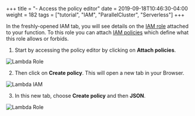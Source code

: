 +++
title = "- Access the policy editor"
date = 2019-09-18T10:46:30-04:00
weight = 182
tags = ["tutorial", "IAM", "ParallelCluster", "Serverless"]
+++

In the freshly-opened IAM tab, you will see details on the [IAM role](https://docs.aws.amazon.com/IAM/latest/UserGuide/id_roles.html) attached to your function. To this role you can attach [IAM policies](https://docs.aws.amazon.com/IAM/latest/UserGuide/access_policies.html) which define what this role allows or forbids.

1. Start by accessing the policy editor by clicking on **Attach policies**.

![Lambda Role](/images/serverless/lambda-iamrole1.png)

2. Then click on **Create policy**. This will open a new tab in your Browser.

![Lambda IAM](/images/serverless/lambda-iamrole3.png)

3. In this new tab, choose **Create policy** and then **JSON**.

![Lambda Role](/images/serverless/lambda-iamrole3.png)
